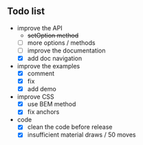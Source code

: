 ## Todo list

- improve the API
  - ~~setOption method~~
  - [ ] more options / methods
  - [ ] improve the documentation
  - [x] add doc navigation
- improve the examples
  - [x] comment
  - [x] fix
  - [x] add demo
- improve CSS
  - [x] use BEM method
  - [x] fix anchors
- code
  - [x] clean the code before release
  - [x] insufficient material draws / 50 moves
